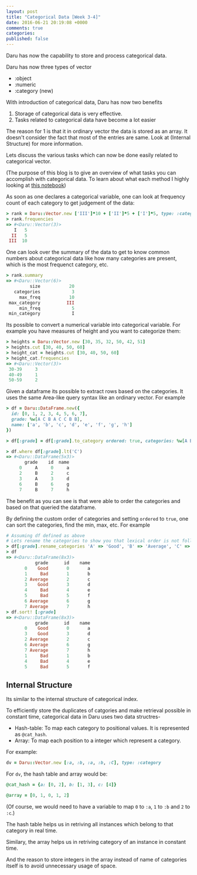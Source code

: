 ```yaml
---
layout: post
title: "Categorical Data [Week 3-4]"
date: 2016-06-21 20:19:08 +0000
comments: true
categories:
published: false
---
```


Daru has now the capability to store and process categorical data.

Daru has now three types of vector
- :object
- :numeric
- :category (new)

With introduction of categorical data, Daru has now two benefits
1. Storage of categorical data is very effective.
2. Tasks related to categorical data have become a lot easier

The reason for 1 is that it in ordinary vector the data is stored as an array.
It doesn't consider the fact that most of the entries are same. Look at (Internal Structure) for more information.

Lets discuss the various tasks which can now be done easily related to categorical vector.

(The purpose of this blog is to give an overview of what tasks you can accomplish with categorical data. To learn about what each method I highly looking at [this notebook](http://nbviewer.jupyter.org/github/lokeshh/cat_notebook/blob/master/Categorical%20Data.ipynb))

As soon as one declares a categorical variable, one can look at frequency count of each category to get judgement of the data:

```ruby
> rank = Daru::Vector.new ['III']*10 + ['II']*5 + ['I']*5, type: :category, categories: ['I', 'II', 'III']
> rank.frequencies
=> #<Daru::Vector(3)>
   I   5
  II   5
 III  10
```
One can look over the summary of the data to get to know common numbers about categorical data like how many categories are present, which is the most frequenct category, etc.
```ruby
> rank.summary
=> #<Daru::Vector(6)>
         size           20
   categories            3
     max_freq           10
 max_category          III
     min_freq            5
 min_category            I
```
Its possible to convert a numerical variable into categorical variable. For example you have measures of height and you want to categorize them:
```ruby
> heights = Daru::Vector.new [30, 35, 32, 50, 42, 51]
> heights.cut [30, 40, 50, 60]
> height_cat = heights.cut [30, 40, 50, 60]                            
> height_cat.frequencies
=> #<Daru::Vector(3)>
 30-39     3
 40-49     1
 50-59     2
```
Given a dataframe its possible to extract rows based on the categories. It uses the same Area-like query syntax like an ordinary vector. For example
```ruby
> df = Daru::DataFrame.new({
  id: [0, 1, 2, 3, 4, 5, 6, 7],    
  grade: %w[A C B A C C B B],
  name: ['a', 'b', 'c', 'd', 'e', 'f', 'g', 'h']
})    

> df[:grade] = df[:grade].to_category ordered: true, categories: %w[A B C]

> df.where df[:grade].lt('C')
=> #<Daru::DataFrame(5x3)>
       grade    id  name
     0     A     0     a
     2     B     2     c
     3     A     3     d
     6     B     6     g
     7     B     7     h
```

The benefit as you can see is that were able to order the categories and based on that queried the dataframe.

By defining the custom order of categories and setting `ordered` to `true`, one can sort the categories, find the min, max, etc. For example

```ruby
# Assuming df defined as above
# Lets rename the categories to show you that lexical order is not followed while sorting with categorical data
> df[:grade].rename_categories 'A' => 'Good', 'B' => 'Average', 'C' => 'Bad'
> df
=> #<Daru::DataFrame(8x3)>
           grade      id    name
       0    Good       0       a
       1     Bad       1       b
       2 Average       2       c
       3    Good       3       d
       4     Bad       4       e
       5     Bad       5       f
       6 Average       6       g
       7 Average       7       h
> df.sort! [:grade]
=> #<Daru::DataFrame(8x3)>
           grade      id    name
       0    Good       0       a
       3    Good       3       d
       2 Average       2       c
       6 Average       6       g
       7 Average       7       h
       1     Bad       1       b
       4     Bad       4       e
       5     Bad       5       f
```

## Internal Structure

Its similar to the internal structure of categorical index.

To efficiently store the duplicates of catgories and make retrieval possible in constant time, categorical data in Daru uses two data structres-
- Hash-table: To map each category to positional values. It is represented as `@cat_hash`.
- Array: To map each position to a integer which represent a category.

For example:

```ruby
dv = Daru::Vector.new [:a, :b, :a, :b, :C], type: :category
```

For `dv`, the hash table and array would be:

```ruby
@cat_hash = {a: [0, 2], b: [1, 3], c: [4]}

@array = [0, 1, 0, 1, 2]
```

(Of course, we would need to have a variable to map `0` to `:a`, `1` to `:b` and `2` to `:c`.)

The hash table helps us in retriving all instances which belong to that category in real time.

Similary, the array helps us in retriving category of an instance in constant time.

And the reason to store integers in the array instead of name of categories itself is to avoid unnecessary usage of space.


